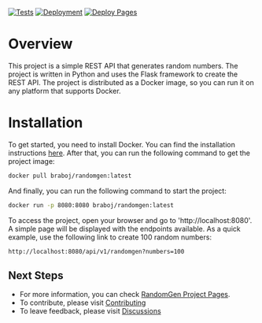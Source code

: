 [![Tests](https://github.com/braboj/randomgen/actions/workflows/application_tests.yml/badge.svg)](https://github.com/braboj/randomgen/actions/workflows/application_tests.yml)
[![Deployment](https://github.com/braboj/randomgen/actions/workflows/image_deployment.yml/badge.svg)](https://github.com/braboj/randomgen/actions/workflows/image_deployment.yml)
[![Deploy Pages](https://github.com/braboj/randomgen/actions/workflows/build_pages.yml/badge.svg)](https://github.com/braboj/randomgen/actions/workflows/build_pages.yml)

# Overview

This project is a simple REST API that generates random numbers. The project is
written in Python and uses the Flask framework to create the REST API. The
project is distributed as a Docker image, so you can run it on any platform that
supports Docker.

# Installation

To get started, you need to install Docker. You can find the installation
instructions [here](https://docs.docker.com/engine/install/). After that, 
you can run the following command to get the project image:

```bash
docker pull braboj/randomgen:latest
```

And finally, you can run the following command to start the project:

```bash
docker run -p 8080:8080 braboj/randomgen:latest
```

To access the project, open your browser and go to 'http://localhost:8080'. A
simple page will be displayed with the endpoints available. As a quick example,
use the following link to create 100 random numbers:

```text
http://localhost:8080/api/v1/randomgen?numbers=100
```

## Next Steps
 - For more information, you can check [RandomGen Project Pages](https://braboj.github.io/randomgen/).
 - To contribute, please visit [Contributing](CONTRIBUTING.md)
 - To leave feedback, please visit [Discussions](https://github.com/braboj/randomgen/discussions/landing)
